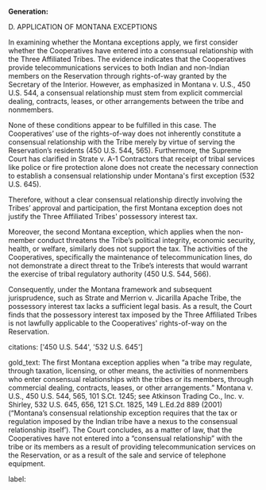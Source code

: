 **Generation:**

D. APPLICATION OF MONTANA EXCEPTIONS

In examining whether the Montana exceptions apply, we first consider whether the Cooperatives have entered into a consensual relationship with the Three Affiliated Tribes. The evidence indicates that the Cooperatives provide telecommunications services to both Indian and non-Indian members on the Reservation through rights-of-way granted by the Secretary of the Interior. However, as emphasized in Montana v. U.S., 450 U.S. 544, a consensual relationship must stem from explicit commercial dealing, contracts, leases, or other arrangements between the tribe and nonmembers.

None of these conditions appear to be fulfilled in this case. The Cooperatives’ use of the rights-of-way does not inherently constitute a consensual relationship with the Tribe merely by virtue of serving the Reservation’s residents (450 U.S. 544, 565). Furthermore, the Supreme Court has clarified in Strate v. A-1 Contractors that receipt of tribal services like police or fire protection alone does not create the necessary connection to establish a consensual relationship under Montana's first exception (532 U.S. 645).

Therefore, without a clear consensual relationship directly involving the Tribes’ approval and participation, the first Montana exception does not justify the Three Affiliated Tribes' possessory interest tax.

Moreover, the second Montana exception, which applies when the non-member conduct threatens the Tribe’s political integrity, economic security, health, or welfare, similarly does not support the tax. The activities of the Cooperatives, specifically the maintenance of telecommunication lines, do not demonstrate a direct threat to the Tribe’s interests that would warrant the exercise of tribal regulatory authority (450 U.S. 544, 566).

Consequently, under the Montana framework and subsequent jurisprudence, such as Strate and Merrion v. Jicarilla Apache Tribe, the possessory interest tax lacks a sufficient legal basis. As a result, the Court finds that the possessory interest tax imposed by the Three Affiliated Tribes is not lawfully applicable to the Cooperatives' rights-of-way on the Reservation.

citations: ['450 U.S. 544', '532 U.S. 645']

gold_text: The first Montana exception applies when “a tribe may regulate, through taxation, licensing, or other means, the activities of nonmembers who enter consensual relationships with the tribes or its members, through commercial dealing, contracts, leases, or other arrangements.” Montana v. U.S., 450 U.S. 544, 565, 101 S.Ct. 1245; see Atkinson Trading Co., Inc. v. Shirley, 532 U.S. 645, 656, 121 S.Ct. 1825, 149 L.Ed.2d 889 (2001) (“Montana’s consensual relationship exception requires that the tax or regulation imposed by the Indian tribe have a nexus to the consensual relationship itself’). The Court concludes, as a matter of law, that the Cooperatives have not entered into a “consensual relationship” with the tribe or its members as a result of providing telecommunication services on the Reservation, or as a result of the sale and service of telephone equipment.

label: 